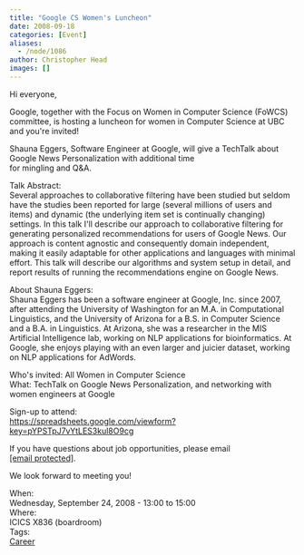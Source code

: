 ```yaml
---
title: "Google CS Women's Luncheon"
date: 2008-09-18
categories: [Event]
aliases:
  - /node/1086
author: Christopher Head
images: []
---
```


<div class="field field-name-body field-type-text-with-summary field-label-hidden"><div class="field-items"><div class="field-item even"><p>Hi everyone,</p>
<p>Google, together with the Focus on Women in Computer Science (FoWCS) committee, is hosting a luncheon for women in Computer Science at UBC and you&apos;re invited!</p>
<p>Shauna Eggers, Software Engineer at Google, will give a TechTalk about<br>
Google News Personalization with additional time<br>
for mingling and Q&amp;A.</p>
<!--break--><p>Talk Abstract:<br>
Several approaches to collaborative filtering have been studied but seldom have the studies been reported for large (several millions of users and items) and dynamic (the underlying item set is continually changing) settings. In this talk I&apos;ll describe our approach to collaborative filtering for generating personalized recommendations for users of Google News. Our approach is content agnostic and consequently domain independent, making it easily adaptable for other applications and languages with minimal effort. This talk will describe our algorithms and system setup in detail, and report results of running the recommendations engine on Google News.</p>
<p>About Shauna Eggers:<br>
Shauna Eggers has been a software engineer at Google, Inc. since 2007, after attending the University of Washington for an M.A. in Computational Linguistics, and the University of Arizona for a B.S. in Computer Science and a B.A. in Linguistics.  At Arizona, she was a researcher in the MIS Artificial Intelligence lab, working on NLP applications for bioinformatics.  At Google, she enjoys playing with an even larger and juicier dataset, working on NLP applications for AdWords.</p>
<p>Who&apos;s invited:  All Women in Computer Science<br>
What:  TechTalk on Google News Personalization, and networking with women engineers at Google</p>
<p>Sign-up to attend:<br>
<a href="https://spreadsheets.google.com/viewform?key=pYPSTpJ7vYtLES3kul8O9cg">https://spreadsheets.google.com/viewform?key=pYPSTpJ7vYtLES3kul8O9cg</a></p>
<p>If you have questions about job opportunities, please email <a href="/cdn-cgi/l/email-protection#bddedcd0cdc8ced8cbd8d3c9cefddad2d2dad1d893ded2d0"><span class="__cf_email__" data-cfemail="d3b0b2bea3a6a0b6a5b6bda7a093b4bcbcb4bfb6fdb0bcbefd">[email&#xA0;protected]</span></a>.</p>
<p>We look forward to meeting you!</p>
</div></div></div><div class="field field-name-field-dates field-type-datetime field-label-above"><div class="field-label">When:&#xA0;</div><div class="field-items"><div class="field-item even"><span class="date-display-single">Wednesday, September 24, 2008 - <span class="date-display-range"><span class="date-display-start">13:00</span> to <span class="date-display-end">15:00</span></span></span></div></div></div><div class="field field-name-field-location field-type-text field-label-above"><div class="field-label">Where:&#xA0;</div><div class="field-items"><div class="field-item even">ICICS X836 (boardroom)</div></div></div>    <footer>
    <div class="field field-name-field-tags field-type-taxonomy-term-reference field-label-above"><div class="field-label">Tags:&#xA0;</div><div class="field-items"><div class="field-item even"><a href="/career">Career</a></div></div></div>      </footer>
